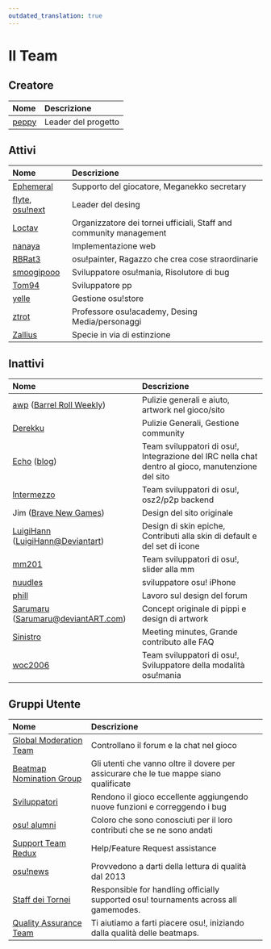 ```yaml
---
outdated_translation: true
---
```


# Il Team

## Creatore

| Nome | Descrizione |
| :-- | :-- |
| [peppy](https://osu.ppy.sh/users/2) | Leader del progetto |

## Attivi

| Nome | Descrizione |
| :-- | :-- |
| [Ephemeral](https://osu.ppy.sh/users/102335) | Supporto del giocatore, Meganekko secretary |
| [flyte](https://osu.ppy.sh/users/3103765), [osu!next](https://next.ppy.sh/) | Leader del desing |
| [Loctav](https://osu.ppy.sh/users/71366) | Organizzatore dei tornei ufficiali, Staff and community management |
| [nanaya](https://osu.ppy.sh/users/2387883) | Implementazione web |
| [RBRat3](https://osu.ppy.sh/users/307202) | osu!painter, Ragazzo che crea cose straordinarie |
| [smoogipooo](https://osu.ppy.sh/users/1040328) | Sviluppatore osu!mania, Risolutore di bug |
| [Tom94](https://osu.ppy.sh/users/1857058) | Sviluppatore pp |
| [yelle](https://osu.ppy.sh/users/4916903) | Gestione osu!store |
| [ztrot](https://osu.ppy.sh/users/6347) | Professore osu!academy, Desing Media/personaggi |
| [Zallius](https://osu.ppy.sh/users/55) | Specie in via di estinzione |

## Inattivi

| Nome | Descrizione |
| :-- | :-- |
| [awp](https://osu.ppy.sh/users/2650) ([Barrel Roll Weekly](http://brw.twinkfish.com/)) | Pulizie generali e aiuto, artwork nel gioco/sito |
| [Derekku](https://osu.ppy.sh/users/91341) | Pulizie Generali, Gestione community |
| [Echo](https://osu.ppy.sh/users/431) ([blog](http://blog.echo.sh/)) | Team sviluppatori di osu!, Integrazione del IRC nella chat dentro al gioco, manutenzione del sito |
| [Intermezzo](https://osu.ppy.sh/users/136842) | Team sviluppatori di osu!, osz2/p2p backend |
| Jim ([Brave New Games](http://www.bravegamer.com/)) | Design del sito originale |
| [LuigiHann](https://osu.ppy.sh/users/1079) ([LuigiHann@Deviantart](http://luigihann.deviantart.com/)) | Design di skin epiche, Contributi alla skin di default e del set di icone |
| [mm201](https://osu.ppy.sh/users/30655) | Team sviluppatori di osu!, slider alla mm |
| [nuudles](https://osu.ppy.sh/users/21312) | sviluppatore osu! iPhone |
| [phill](https://osu.ppy.sh/users/53) | Lavoro sul design del forum |
| [Sarumaru](https://osu.ppy.sh/users/9427) ([Sarumaru@deviantART.com](http://sarumaru.deviantart.com/)) | Concept originale di pippi e design di artwork |
| [Sinistro](https://osu.ppy.sh/users/5530) | Meeting minutes, Grande contributo alle FAQ |
| [woc2006](https://osu.ppy.sh/users/1105845) | Team sviluppatori di osu!, Sviluppatore della modalità osu!mania |

## Gruppi Utente

| Nome | Descrizione |
| :-- | :-- |
| [Global Moderation Team](/wiki/People/The_Team/Global_Moderation_Team) | Controllano il forum e la chat nel gioco |
| [Beatmap Nomination Group](/wiki/People/The_Team/Beatmap_Nominators) | Gli utenti che vanno oltre il dovere per assicurare che le tue mappe siano qualificate |
| [Sviluppatori](https://osu.ppy.sh/groups/11) | Rendono il gioco eccellente aggiungendo nuove funzioni e correggendo i bug |
| [osu! alumni](/wiki/People/The_Team/osu!_Alumni) | Coloro che sono conosciuti per il loro contributi che se ne sono andati |
| [Support Team Redux](/wiki/People/The_Team/Support_Team) | Help/Feature Request assistance |
| [osu!news](https://osu.ppy.sh/groups/25) | Provvedono a darti della lettura di qualità dal 2013 |
| [Staff dei Tornei](https://osu.ppy.sh/groups/26) | Responsible for handling officially supported osu! tournaments across all gamemodes. |
| [Quality Assurance Team](/wiki/Modding/Quality_Assurance_Team) | Ti aiutiamo a farti piacere osu!, iniziando dalla qualità delle beatmaps. |
